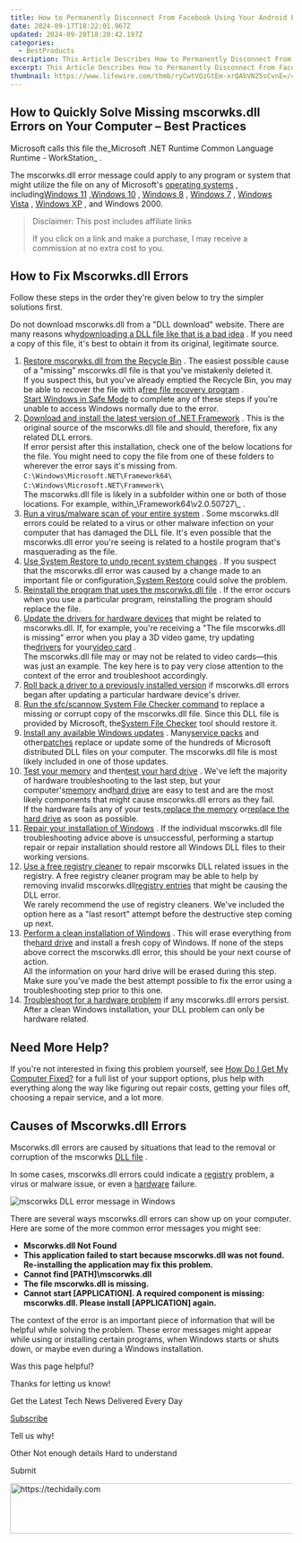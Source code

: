 ```yaml
---
title: How to Permanently Disconnect From Facebook Using Your Android Phone or Tablet
date: 2024-09-17T18:22:01.967Z
updated: 2024-09-20T18:20:42.197Z
categories:
  - BestProducts
description: This Article Describes How to Permanently Disconnect From Facebook Using Your Android Phone or Tablet
excerpt: This Article Describes How to Permanently Disconnect From Facebook Using Your Android Phone or Tablet
thumbnail: https://www.lifewire.com/thmb/ryCwtVQzGtEm-xrQAbVN25sCvnE=/400x300/filters:no_upscale():max_bytes(150000):strip_icc():format(webp)/fackbook-acquires-whatsapp-for--16-billion-470487009-3628b7b91d6c4ed2b182a1a1f60eabf7.jpg
---
```


## How to Quickly Solve Missing mscorwks.dll Errors on Your Computer – Best Practices
 Microsoft calls this file the_Microsoft .NET Runtime Common Language Runtime - WorkStation_ .  

 The mscorwks.dll error message could apply to any program or system that might utilize the file on any of Microsoft's [operating systems](https://www.lifewire.com/operating-systems-2625912) , including[Windows 11](https://www.lifewire.com/windows-11-5188930) ,[Windows 10](https://www.lifewire.com/windows-10-2626217) , [Windows 8](https://www.lifewire.com/windows-8-2626235) , [Windows 7](https://www.lifewire.com/windows-7-2626265) , [Windows Vista](https://www.lifewire.com/windows-vista-2626311) , [Windows XP](https://www.lifewire.com/windows-xp-2626354) , and Windows 2000.

>  Disclaimer: This post includes affiliate links
>
>  If you click on a link and make a purchase, I may receive a commission at no extra cost to you.
>

## How to Fix Mscorwks.dll Errors

 Follow these steps in the order they're given below to try the simpler solutions first.

 Do not download mscorwks.dll from a "DLL download" website. There are many reasons why[downloading a DLL file like that is a bad idea](https://www.lifewire.com/important-reasons-not-to-download-dll-files-2624455) . If you need a copy of this file, it's best to obtain it from its original, legitimate source.

1. [Restore mscorwks.dll from the Recycle Bin](https://www.lifewire.com/how-to-restore-deleted-files-from-the-recycle-bin-2624515) . The easiest possible cause of a "missing" mscorwks.dll file is that you've mistakenly deleted it.  
 If you suspect this, but you've already emptied the Recycle Bin, you may be able to recover the file with a[free file recovery program](https://www.lifewire.com/free-data-recovery-software-tools-2622893) .  
[Start Windows in Safe Mode](https://www.lifewire.com/how-do-i-start-windows-in-safe-mode-2624480) to complete any of these steps if you're unable to access Windows normally due to the error.
2. [Download and install the latest version of .NET Framework](https://dotnet.microsoft.com/download/dotnet-framework) . This is the original source of the mscorwks.dll file and should, therefore, fix any related DLL errors.  
 If error persist after this installation, check one of the below locations for the file. You might need to copy the file from one of these folders to wherever the error says it's missing from.  
 `C:\Windows\Microsoft.NET\Framework64\`  
`C:\Windows\Microsoft.NET\Framework\`  
 The mscorwks.dll file is likely in a subfolder within one or both of those locations. For example, within_\\Framework64\\v2.0.50727\\_ .
3. [Run a virus/malware scan of your entire system](https://www.lifewire.com/properly-scan-your-computer-for-viruses-and-other-malware-2624526) . Some mscorwks.dll errors could be related to a virus or other malware infection on your computer that has damaged the DLL file. It's even possible that the mscorwks.dll error you're seeing is related to a hostile program that's masquerading as the file.
4. [Use System Restore to undo recent system changes](https://www.lifewire.com/how-to-use-system-restore-in-windows-2626131) . If you suspect that the mscorwks.dll error was caused by a change made to an important file or configuration,[System Restore](https://www.lifewire.com/what-is-system-restore-2626022) could solve the problem.
5. [Reinstall the program that uses the mscorwks.dll file](https://www.lifewire.com/what-is-the-proper-way-to-reinstall-a-software-program-2624478) . If the error occurs when you use a particular program, reinstalling the program should replace the file.
6. [Update the drivers for hardware devices](https://www.lifewire.com/how-to-update-drivers-in-windows-2619214) that might be related to mscorwks.dll. If, for example, you're receiving a "The file mscorwks.dll is missing" error when you play a 3D video game, try updating the[drivers](https://www.lifewire.com/what-is-a-device-driver-2625796) for your[video card](https://www.lifewire.com/what-is-a-video-card-2618161) .  
 The mscorwks.dll file may or may not be related to video cards—this was just an example. The key here is to pay very close attention to the context of the error and troubleshoot accordingly.
7. [Roll back a driver to a previously installed version](https://www.lifewire.com/how-to-roll-back-a-driver-in-windows-2619217) if mscorwks.dll errors began after updating a particular hardware device's driver.
8. [Run the sfc/scannow System File Checker command](https://www.lifewire.com/how-to-use-sfc-scannow-to-repair-windows-system-files-2626161) to replace a missing or corrupt copy of the mscorwks.dll file. Since this DLL file is provided by Microsoft, the[System File Checker](https://www.lifewire.com/sfc-command-system-file-checker-2626020) tool should restore it.
9. [Install any available Windows updates](https://www.lifewire.com/how-to-check-for-install-windows-updates-2624596) . Many[service packs](https://www.lifewire.com/what-is-a-service-pack-2626010) and other[patches](https://www.lifewire.com/what-is-a-patch-2625960) replace or update some of the hundreds of Microsoft distributed DLL files on your computer. The mscorwks.dll file is most likely included in one of those updates.
10. [Test your memory](https://www.lifewire.com/free-memory-test-programs-2626178) and then[test your hard drive](https://www.lifewire.com/free-hard-drive-testing-programs-2626183) . We've left the majority of hardware troubleshooting to the last step, but your computer's[memory](https://www.lifewire.com/what-is-random-access-memory-ram-2618159) and[hard drive](https://www.lifewire.com/what-is-a-hard-disk-drive-2618152) are easy to test and are the most likely components that might cause mscorwks.dll errors as they fail.  
 If the hardware fails any of your tests,[replace the memory](https://www.lifewire.com/how-to-replace-the-memory-ram-in-a-computer-2626201) or[replace the hard drive](https://www.lifewire.com/how-to-replace-a-hard-drive-2626200) as soon as possible.
11. [Repair your installation of Windows](https://www.lifewire.com/how-do-i-automatically-repair-windows-problems-2624907) . If the individual mscorwks.dll file troubleshooting advice above is unsuccessful, performing a startup repair or repair installation should restore all Windows DLL files to their working versions.
12. [Use a free registry cleaner](https://www.lifewire.com/free-registry-cleaners-2626176) to repair mscorwks DLL related issues in the registry. A free registry cleaner program may be able to help by removing invalid mscorwks.dll[registry entries](https://www.lifewire.com/what-is-a-registry-key-2625999) that might be causing the DLL error.  
 We rarely recommend the use of registry cleaners. We've included the option here as a "last resort" attempt before the destructive step coming up next.
13. [Perform a clean installation of Windows](https://www.lifewire.com/how-to-clean-install-windows-2624904) . This will erase everything from the[hard drive](https://www.lifewire.com/what-is-a-hard-disk-drive-2618152) and install a fresh copy of Windows. If none of the steps above correct the mscorwks.dll error, this should be your next course of action.  
 All the information on your hard drive will be erased during this step. Make sure you've made the best attempt possible to fix the error using a troubleshooting step prior to this one.
14. [Troubleshoot for a hardware problem](https://www.lifewire.com/fix-a-dll-issue-caused-by-a-hardware-problem-2624493) if any mscorwks.dll errors persist. After a clean Windows installation, your DLL problem can only be hardware related.

## Need More Help?

 If you're not interested in fixing this problem yourself, see [How Do I Get My Computer Fixed?](https://www.lifewire.com/how-do-i-get-my-computer-fixed-2625167) for a full list of your support options, plus help with everything along the way like figuring out repair costs, getting your files off, choosing a repair service, and a lot more.

## Causes of Mscorwks.dll Errors

 Mscorwks.dll errors are caused by situations that lead to the removal or corruption of the mscorwks [DLL file](https://www.lifewire.com/what-is-a-dll-file-2625852) .

 In some cases, mscorwks.dll errors could indicate a [registry](https://www.lifewire.com/windows-registry-2625992) problem, a virus or malware issue, or even a [hardware](https://www.lifewire.com/computer-hardware-2625895) failure.

![mscorwks DLL error message in Windows](https://www.lifewire.com/thmb/dZT1XNgoWLBUoRuEHJKvXPvozH0=/1500x0/filters:no_upscale():max_bytes(150000):strip_icc():format(webp)/mscorwks-dll-error-message-5aa6a2aa875db90037fef419.png)

 There are several ways mscorwks.dll errors can show up on your computer. Here are some of the more common error messages you might see:

* **Mscorwks.dll Not Found**
* **This application failed to start because mscorwks.dll was not found. Re-installing the application may fix this problem.**
* **Cannot find \[PATH\]\\mscorwks.dll**
* **The file mscorwks.dll is missing.**
* **Cannot start \[APPLICATION\]. A required component is missing: mscorwks.dll. Please install \[APPLICATION\] again.**

 The context of the error is an important piece of information that will be helpful while solving the problem. These error messages might appear while using or installing certain programs, when Windows starts or shuts down, or maybe even during a Windows installation.

Was this page helpful?

Thanks for letting us know!

 Get the Latest Tech News Delivered Every Day

[Subscribe](https://www.lifewire.com/#)

Tell us why!

 Other  Not enough details  Hard to understand

 Submit

<ins class="adsbygoogle"
     style="display:block"
     data-ad-format="autorelaxed"
     data-ad-client="ca-pub-7571918770474297"
     data-ad-slot="1223367746"></ins>

<ins class="adsbygoogle"
     style="display:block"
     data-ad-client="ca-pub-7571918770474297"
     data-ad-slot="8358498916"
     data-ad-format="auto"
     data-full-width-responsive="true"></ins>



<!-- affiliate ads begin -->
<a href="https://ephamedtechinc.pxf.io/c/5597632/2136616/26400" target="_top" id="2136616">
  <img src="//a.impactradius-go.com/display-ad/26400-2136616" border="0" alt="https://techidaily.com" width="728" height="90"/>
</a>
<img height="0" width="0" src="https://ephamedtechinc.pxf.io/i/5597632/2136616/26400" style="position:absolute;visibility:hidden;" border="0" />
<!-- affiliate ads end -->

